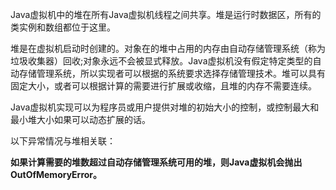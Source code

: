 Java虚拟机中的堆在所有Java虚拟机线程之间共享。堆是运行时数据区，所有的类实例和数组都位于这里。

堆是在虚拟机启动时创建的。对象在的堆中占用的内存由自动存储管理系统（称为垃圾收集器）回收;对象永远不会被显式释放。Java虚拟机没有假定特定类型的自动存储管理系统，所以实现者可以根据的系统要求选择存储管理技术。堆可以具有固定大小，或者可以根据计算的需要进行扩展或收缩，且堆的内存不需要连续。

Java虚拟机实现可以为程序员或用户提供对堆的初始大小的控制，或控制最大和最小堆大小如果可以动态扩展的话。

以下异常情况与堆相关联：

**如果计算需要的堆数超过自动存储管理系统可用的堆，则Java虚拟机会抛出OutOfMemoryError。**